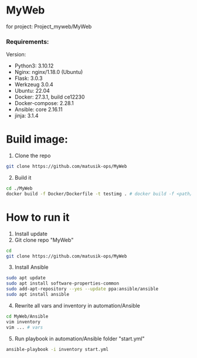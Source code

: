 # MyWeb
for project: Project_myweb/MyWeb

### Requirements:

Version:
- Python3: 3.10.12
- Nginx: nginx/1.18.0 (Ubuntu)
- Flask: 3.0.3
- Werkzeug 3.0.4
- Ubuntu: 22.04
- Docker: 27.3.1, build ce12230
- Docker-compose: 2.28.1
- Ansible: core 2.16.11
- jinja: 3.1.4

# Build image:
1. Clone the repo
```bash
git clone https://github.com/matusik-ops/MyWeb
```
2. Build it
```bash
cd ./MyWeb
docker build -f Docker/Dockerfile -t testimg . # docker build -f <path/to/Dockerfile> -t <image_name> . 
```

# How to run it

1. Install update
2. Git clone repo "MyWeb"
```bash
cd
git clone https://github.com/matusik-ops/MyWeb
```

3. Install Ansible
```bash
sudo apt update
sudo apt install software-properties-common
sudo add-apt-repository --yes --update ppa:ansible/ansible
sudo apt install ansible
```

4. Rewrite all vars and inventory in automation/Ansible
```bash
cd MyWeb/Ansible
vim inventory 
vim ... # vars
```
5. Run playbook in automation/Ansible folder "start.yml"
```bash
ansible-playbook -i inventory start.yml
```
